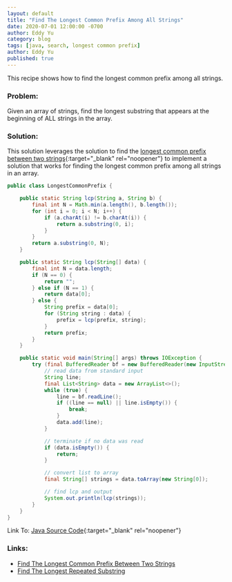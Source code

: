 ```yaml
---
layout: default
title: "Find The Longest Common Prefix Among All Strings"
date: 2020-07-01 12:00:00 -0700
author: Eddy Yu
category: blog
tags: [java, search, longest common prefix]
author: Eddy Yu
published: true
---
```


This recipe shows how to find the longest common prefix among all strings.

### Problem:
Given an array of strings, find the longest substring that appears at the
beginning of ALL strings in the array.

### Solution:
This solution leverages the solution to find the 
[longest common prefix between two strings](/blog/find-longest-common-prefix-two-strings){:target="_blank" rel="noopener"}
to implement a solution that works for finding the longest common prefix among 
all strings in an array.
```java
public class LongestCommonPrefix {

    public static String lcp(String a, String b) {
        final int N = Math.min(a.length(), b.length());
        for (int i = 0; i < N; i++) {
            if (a.charAt(i) != b.charAt(i)) {
                return a.substring(0, i);
            }
        }
        return a.substring(0, N);
    }

    public static String lcp(String[] data) {
        final int N = data.length;
        if (N == 0) {
            return "";
        } else if (N == 1) {
            return data[0];
        } else {
            String prefix = data[0];
            for (String string : data) {
                prefix = lcp(prefix, string);
            }
            return prefix;
        }
    }

    public static void main(String[] args) throws IOException {
        try (final BufferedReader bf = new BufferedReader(new InputStreamReader(System.in))) {
            // read data from standard input
            String line;
            final List<String> data = new ArrayList<>();
            while (true) {
                line = bf.readLine();
                if ((line == null) || line.isEmpty()) {
                    break;
                }
                data.add(line);
            }

            // terminate if no data was read
            if (data.isEmpty()) {
                return;
            }

            // convert list to array
            final String[] strings = data.toArray(new String[0]);

            // find lcp and output
            System.out.println(lcp(strings));
        }
    }
}
```
Link To: [Java Source Code](https://github.com/eddycyu/learnbyexample/blob/master/src/main/java/dev/eddycyu/search/LongestCommonPrefix.java){:target="_blank" rel="noopener"}

### Links:
* [Find The Longest Common Prefix Between Two Strings](/blog/find-longest-common-prefix-two-strings)
* [Find The Longest Repeated Substring](/blog/find-longest-repeated-substring)

